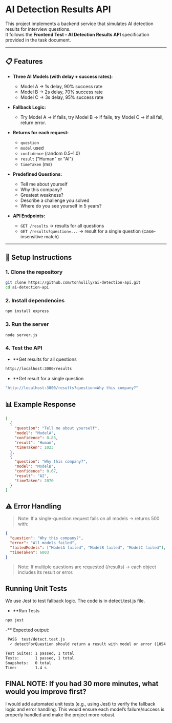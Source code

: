 # AI Detection Results API

This project implements a backend service that simulates AI detection results for interview questions.  
It follows the **Frontend Test – AI Detection Results API** specification provided in the task document.

---

## 📋 Features

- **Three AI Models (with delay + success rates):**
  - Model A → 1s delay, 90% success rate
  - Model B → 2s delay, 70% success rate
  - Model C → 3s delay, 95% success rate

- **Fallback Logic:**
  - Try Model A → if fails, try Model B → if fails, try Model C → if all fail, return error.

- **Returns for each request:**
  - `question`
  - `model` used
  - `confidence` (random 0.5–1.0)
  - `result` ("Human" or "AI")
  - `timeTaken` (ms)

- **Predefined Questions:**
  - Tell me about yourself
  - Why this company?
  - Greatest weakness?
  - Describe a challenge you solved
  - Where do you see yourself in 5 years?

- **API Endpoints:**
  - `GET /results` → results for all questions
  - `GET /results?question=...` → result for a single question (case-insensitive match)

---

## 🚀 Setup Instructions

### 1. Clone the repository
```bash
git clone https://github.com/tonhulily/ai-detection-api.git
cd ai-detection-api 
```

### 2. Install dependencies
```bash 
npm install express
```

### 3. Run the server
```bash
node server.js
```

### 4. Test the API
- **Get results for all questions
```bash
http://localhost:3000/results
```

- **Get result for a single question
```bash
"http://localhost:3000/results?question=Why this company?"
```


## 📊 Example Response
```json
[
  {
    "question": "Tell me about yourself",
    "model": "ModelA",
    "confidence": 0.83,
    "result": "Human",
    "timeTaken": 1023
  },
  {
    "question": "Why this company?",
    "model": "ModelB",
    "confidence": 0.67,
    "result": "AI",
    "timeTaken": 2070
  }
]
```

## ⚠️ Error Handling
> Note: If a single-question request fails on all models → returns 500 with:
```json
{
  "question": "Why this company?",
  "error": "All models failed",
  "failedModels": ["ModelA failed", "ModelB failed", "ModelC failed"],
  "timeTaken": 6003
}
```
> Note: If multiple questions are requested (/results) → each object includes its result or error.

## Running Unit Tests
We use Jest to test fallback logic. The code is in detect.test.js file.

- **Run Tests
```bash
npx jest
```
-** Expected output:
```bash
 PASS  test/detect.test.js
  ✓ detectForQuestion should return a result with model or error (1054 ms)

Test Suites: 1 passed, 1 total
Tests:       1 passed, 1 total
Snapshots:   0 total
Time:        1.4 s
```

## FINAL NOTE: If you had 30 more minutes, what would you improve first?
I would add automated unit tests (e.g., using Jest) to verify the fallback logic and error handling.
This would ensure each model’s failure/success is properly handled and make the project more robust.



